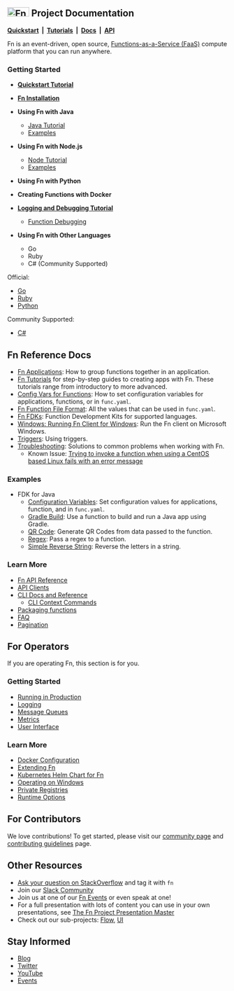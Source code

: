 ## <img src="https://fnproject.io/images/fn-300x125.png" alt="Fn Project Logo" height="21" width="50"> Project Documentation

**[Quickstart](https://github.com/fnproject/fn#quickstart)&nbsp; | &nbsp;[Tutorials](https://fnproject.io/tutorials)&nbsp; |  &nbsp;[Docs](https://github.com/fnproject/docs)&nbsp; | &nbsp;[API](http://petstore.swagger.io/?url=https://raw.githubusercontent.com/fnproject/fn/master/docs/swagger_v2.yml)**


Fn is an event-driven, open source, [Functions-as-a-Service (FaaS)](https://github.com/fnproject/docs/blob/master/fn/general/introduction.md) compute platform that you can run anywhere. 

### Getting Started
* [**Quickstart Tutorial**](https://github.com/fnproject/fn#quickstart)
* [**Fn Installation**](https://fnproject.io/tutorials/install/)
* **Using Fn with Java**
    * [Java Tutorial](https://fnproject.io/tutorials/JavaFDKIntroduction/)
    * [Examples](https://github.com/fnproject/docs/tree/master/fdks/fdk-java)
* **Using Fn with Node.js**
    * [Node Tutorial](https://github.com/fnproject/tutorials/blob/master/node/intro/README.md)
    * [Examples](https://github.com/fnproject/docs/tree/master/fdks/fdk-node)
* **Using Fn with Python**


* **Creating Functions with Docker**



* [**Logging and Debugging Tutorial**](https://github.com/fnproject/tutorials/blob/master/Troubleshooting/README.md)
    * [Function Debugging](https://github.com/fnproject/docs/blob/master/fn/troubleshoot/debug-loglevel.md)


* **Using Fn with Other Languages**
    * Go
    * Ruby
    * C# (Community Supported)


Official:

* [Go](Introduction/README.md)
* [Ruby](ruby/intro/README.md)
* [Python](python/intro/README.md)

Community Supported:

* [C#](csharp/intro/README.md)




## Fn Reference Docs

* [Fn Applications](fn/develop/apps.md): How to group functions together in an application.
* [Fn Tutorials](http://fnproject.io/tutorials) for step-by-step guides to creating apps with Fn. These tutorials range from introductory to more advanced.
* [Config Vars for Functions](fn/develop/configs.md): How to set configuration variables for applications, functions, or in `func.yaml`.
* [Fn Function File Format](fn/develop/func-file.md): All the values that can be used in `func.yaml`.
* [Fn FDKs](fn/develop/fdks.md): Function Development Kits for supported languages.
* [Windows: Running Fn Client for Windows](fn/develop/running-fn-client-windows.md): Run the Fn client on Microsoft Windows.
* [Triggers](fn/develop/triggers.md): Using triggers.
* [Troubleshooting](fn/troubleshoot/README.md): Solutions to common problems when working with Fn.
    * Known Issue: [Trying to invoke a function when using a CentOS based Linux fails with an error message](fn/troubleshoot/known-issues/2019-08-fn-invoke-fails.md)


### Examples
* FDK for Java
    * [Configuration Variables](https://github.com/fnproject/docs/tree/master/fdks/fdk-java/examples/configuration-variables): Set configuration values for applications, function, and in `func.yaml`.
    * [Gradle Build](https://github.com/fnproject/docs/tree/master/fdks/fdk-java/examples/gradle-build): Use a function to build and run a Java app using Gradle.
    * [QR Code](https://github.com/fnproject/docs/blob/master/fdks/fdk-java/examples/qr-code/README.md): Generate QR Codes from data passed to the function.
    * [Regex](https://github.com/fnproject/docs/tree/master/fdks/fdk-java/examples/regex-query): Pass a regex to a function.
    * [Simple Reverse String](https://github.com/fnproject/docs/tree/master/fdks/fdk-java/examples/string-reverse): Reverse the letters in a string.


### Learn More
* [Fn API Reference](http://petstore.swagger.io/?url=https://raw.githubusercontent.com/fnproject/fn/master/docs/swagger_v2.yml)
* [API Clients](fn/develop/clients.md)
* [CLI Docs and Reference](cli/README.md)
    * [CLI Context Commands](fn/operate/context-commands.md)
* [Packaging functions](fn/develop/packaging.md)
* [FAQ](fn/general/faq.md)
* [Pagination](fn/develop/pagination.md)

## For Operators

If you are operating Fn, this section is for you.

### Getting Started

* [Running in Production](fn/operate/production.md)
* [Logging](fn/operate/logging.md)
* [Message Queues](fn/operate/message-queues.md)
* [Metrics](fn/operate/metrics.md)
* [User Interface](fn/operate/ui.md)

### Learn More

* [Docker Configuration](fn/operate/docker.md)
* [Extending Fn](fn/operate/extending.md)
* [Kubernetes Helm Chart for Fn](https://github.com/fnproject/fn-helm/)
* [Operating on Windows](fn/operate/windows.md)
* [Private Registries](fn/operate/private_registries.md)
* [Runtime Options](fn/operate/options.md)

## For Contributors

We love contributions! To get started, please visit our [community page](/community/README.md) and [contributing guidelines](community/CONTRIBUTING.md) page.



## Other Resources

* [Ask your question on StackOverflow](https://stackoverflow.com/questions/tagged/fn) and tag it with `fn`
* Join our [Slack Community](http://slack.fnproject.io)
* Join us at one of our [Fn Events](http://events.fnproject.io) or even speak at one!
* For a full presentation with lots of content you can use in your own presentations, see [The Fn Project Presentation Master](http://deck.fnproject.io)
* Check out our sub-projects: [Flow](https://github.com/fnproject/flow), [UI](https://github.com/fnproject/ui)


## Stay Informed

* [Blog](https://medium.com/fnproject)
* [Twitter](https://twitter.com/fnproject)
* [YouTube](https://www.youtube.com/channel/UCo3fJqEGRx9PW_ODXk3b1nw)
* [Events](http://events.fnproject.io)

